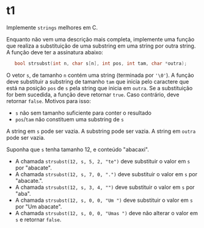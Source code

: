 # t1

Implemente `strings` melhores em C.

Enquanto não vem uma descrição mais completa, implemente uma função que realiza a substituição de uma substring em uma string por outra string.
A função deve ter a assinatura abaixo:
```c
   bool strsubst(int n, char s[n], int pos, int tam, char *outra);
```
O vetor `s`, de tamanho `n` contém uma string (terminada por `'\0'`).
A função deve substituir a substring de tamanho `tam` que inicia pelo caractere que está na posição `pos` de `s` pela string que inicia em `outra`.
Se a substituição for bem sucedida, a função deve retornar `true`.
Caso contrário, deve retornar `false`. Motivos para isso:
- `s` não sem tamanho suficiente para conter o resultado
- `pos`/`tam` não constituem uma substring de `s`

A string em `s` pode ser vazia.
A substring pode ser vazia.
A string em `outra` pode ser vazia.

Suponha que `s` tenha tamanho 12, e conteúdo "abacaxi".
- A chamada `strsubst(12, s, 5, 2, "te")` deve substituir o valor em `s` por "abacate".
- A chamada `strsubst(12, s, 7, 0, ".")` deve substituir o valor em `s` por "abacate.".
- A chamada `strsubst(12, s, 3, 4, "")` deve substituir o valor em `s` por "aba".
- A chamada `strsubst(12, s, 0, 0, "Um ")` deve substituir o valor em `s` por "Um abacate".
- A chamada `strsubst(12, s, 0, 0, "Umas ")` deve não alterar o valor em `s` e retornar `false`.

